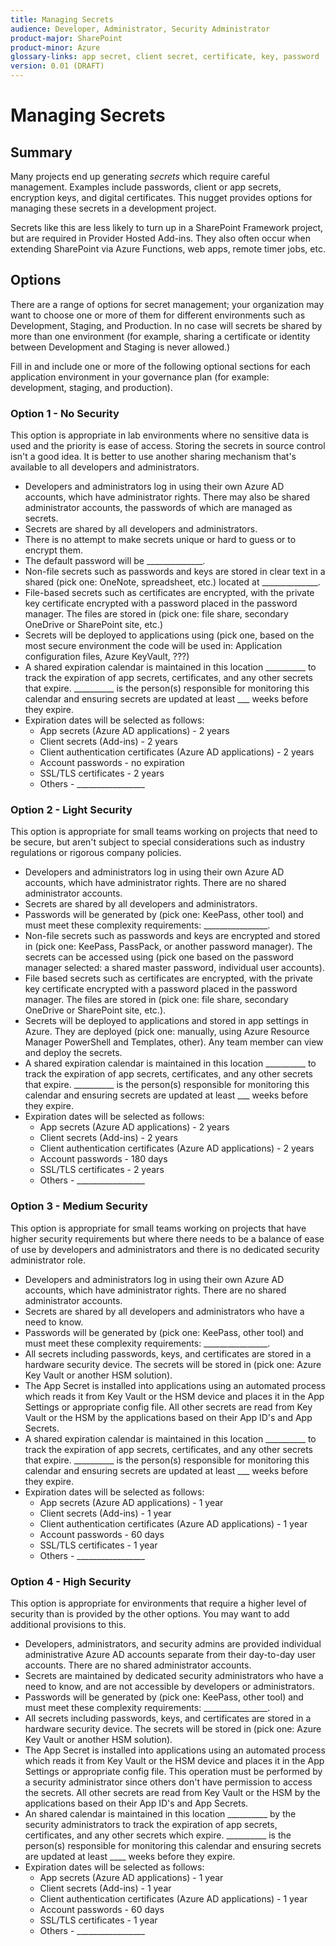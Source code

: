 ```yaml
---
title: Managing Secrets
audience: Developer, Administrator, Security Administrator
product-major: SharePoint
product-minor: Azure
glossary-links: app secret, client secret, certificate, key, password
version: 0.01 (DRAFT)
---
```


# Managing Secrets

## Summary

Many projects end up generating _secrets_ which require careful management. Examples include passwords, client or app secrets, encryption keys, and digital certificates. This nugget provides options for managing these secrets in a development project.

Secrets like this are less likely to turn up in a SharePoint Framework project, but are required in Provider Hosted Add-ins. They also often occur when extending SharePoint via Azure Functions, web apps, remote timer jobs, etc.

## Options

There are a range of options for secret management; your organization may want to choose one or more of them for different environments such as Development, Staging, and Production. In no case will secrets be shared by more than one environment (for example, sharing a certificate or identity between Development and Staging is never allowed.)

Fill in and include one or more of the following optional sections for each application environment in your governance plan (for example: development, staging, and production).

### Option 1 - No Security

This option is appropriate in lab environments where no sensitive data is used and the priority is ease of access. Storing the secrets in source control isn't a good idea. It is better to use another sharing mechanism that's available to all developers and administrators.

* Developers and administrators log in using their own Azure AD accounts, which have administrator rights. There may also be shared administrator accounts, the passwords of which are managed as secrets.
* Secrets are shared by all developers and administrators.
* There is no attempt to make secrets unique or hard to guess or to encrypt them.
* The default password will be ______________.
* Non-file secrets such as passwords and keys are stored in clear text in a shared (pick one: OneNote, spreadsheet, etc.) located at ______________.
* File-based secrets such as certificates are encrypted, with the private key certificate encrypted with a password placed in the password manager. The files are stored in (pick one: file share, secondary OneDrive or SharePoint site, etc.)
* Secrets will be deployed to applications using (pick one, based on the most secure environment the code will be used in: Application configuration files, Azure KeyVault, ???)
* A shared expiration calendar is maintained in this location __________ to track the expiration of app secrets, certificates, and any other secrets that expire. __________ is the person(s) responsible for monitoring this calendar and ensuring secrets are updated at least ___ weeks before they expire.
* Expiration dates will be selected as follows:
  - App secrets (Azure AD applications) - 2 years
  - Client secrets (Add-ins) - 2 years
  - Client authentication certificates (Azure AD applications) - 2 years
  - Account passwords - no expiration
  - SSL/TLS certificates - 2 years
  - Others - _________________

### Option 2 - Light Security

This option is appropriate for small teams working on projects that need to be secure, but aren't subject to special considerations such as industry regulations or rigorous company policies.

* Developers and administrators log in using their own Azure AD accounts, which have administrator rights. There are no shared administrator accounts.
* Secrets are shared by all developers and administrators.
* Passwords will be generated by (pick one: KeePass, other tool) and must meet these complexity requirements: ________________.
* Non-file secrets such as passwords and keys are encrypted and stored in (pick one: KeePass, PassPack, or another password manager). The secrets can be accessed using (pick one based on the password manager selected: a shared master password, individual user accounts).
* File based secrets such as certificates are encrypted, with the private key certificate encrypted with a password placed in the password manager. The files are stored in (pick one: file share, secondary OneDrive or SharePoint site, etc.).
* Secrets will be deployed to applications and stored in app settings in Azure. They are deployed (pick one: manually, using Azure Resource Manager PowerShell and Templates, other). Any team member can view and deploy the secrets.
* A shared expiration calendar is maintained in this location __________ to track the expiration of app secrets, certificates, and any other secrets that expire. __________ is the person(s) responsible for monitoring this calendar and ensuring secrets are updated at least ___ weeks before they expire.
* Expiration dates will be selected as follows:
  - App secrets (Azure AD applications) - 2 years
  - Client secrets (Add-ins) - 2 years
  - Client authentication certificates (Azure AD applications) - 2 years
  - Account passwords - 180 days
  - SSL/TLS certificates - 2 years
  - Others - _________________

### Option 3 - Medium Security

This option is appropriate for small teams working on projects that have higher security requirements but where there needs to be a balance of ease of use by developers and administrators and there is no dedicated security administrator role.

* Developers and administrators log in using their own Azure AD accounts, which have administrator rights. There are no shared administrator accounts.
* Secrets are shared by all developers and administrators who have a need to know.
* Passwords will be generated by (pick one: KeePass, other tool) and must meet these complexity requirements: ________________.
* All secrets including passwords, keys, and certificates are stored in a hardware security device. The secrets will be stored in (pick one: Azure Key Vault or another HSM solution).
* The App Secret is installed into applications using an automated process which reads it from Key Vault or the HSM device and places it in the App Settings or appropriate config file. All other secrets are read from Key Vault or the HSM by the applications based on their App ID's and App Secrets.
* A shared expiration calendar is maintained in this location __________ to track the expiration of app secrets, certificates, and any other secrets that expire. __________ is the person(s) responsible for monitoring this calendar and ensuring secrets are updated at least ___ weeks before they expire.
* Expiration dates will be selected as follows:
  - App secrets (Azure AD applications) - 1 year
  - Client secrets (Add-ins) - 1 year
  - Client authentication certificates (Azure AD applications) - 1 year
  - Account passwords - 60 days
  - SSL/TLS certificates - 1 year
  - Others - _________________

### Option 4 - High Security

This option is appropriate for environments that require a higher level of security than is provided by the other options. You may want to add additional provisions to this.

* Developers, administrators, and security admins are provided individual administrative Azure AD accounts separate from their day-to-day user accounts. There are no shared administrator accounts.
* Secrets are maintained by dedicated security administrators who have a need to know, and are not accessible by developers or administrators.
* Passwords will be generated by (pick one: KeePass, other tool) and must meet these complexity requirements: ________________.
* All secrets including passwords, keys, and certificates are stored in a hardware security device. The secrets will be stored in (pick one: Azure Key Vault or another HSM solution).
* The App Secret is installed into applications using an automated process which reads it from Key Vault or the HSM device and places it in the App Settings or appropriate config file. This operation must be performed by a security administrator since others don't have permission to access the secrets. All other secrets are read from Key Vault or the HSM by the applications based on their App ID's and App Secrets.
* An shared calendar is maintained in this location __________ by the security administrators to track the expiration of app secrets, certificates, and any other secrets which expire. __________ is the person(s) responsible for monitoring this calendar and ensuring secrets are updated at least ____ weeks before they expire.
* Expiration dates will be selected as follows:
  - App secrets (Azure AD applications) - 1 year
  - Client secrets (Add-ins) - 1 year
  - Client authentication certificates (Azure AD applications) - 1 year
  - Account passwords - 60 days
  - SSL/TLS certificates - 1 year
  - Others - _________________
